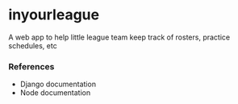 # inyourleague
A web app to help little league team keep track of rosters, practice schedules, etc


### References
- Django documentation
- Node documentation
